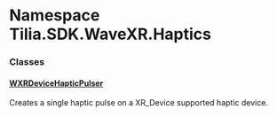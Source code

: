 # Namespace Tilia.SDK.WaveXR.Haptics

### Classes

#### [WXRDeviceHapticPulser]

Creates a single haptic pulse on a XR\_Device supported haptic device.

[WXRDeviceHapticPulser]: WXRDeviceHapticPulser.md
